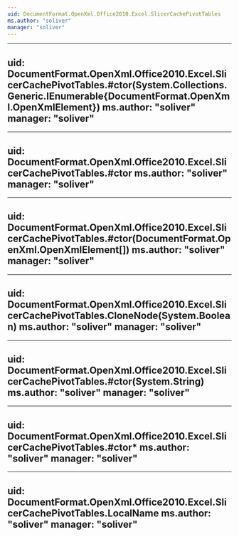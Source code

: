 ```yaml
---
uid: DocumentFormat.OpenXml.Office2010.Excel.SlicerCachePivotTables
ms.author: "soliver"
manager: "soliver"
---
```


---
uid: DocumentFormat.OpenXml.Office2010.Excel.SlicerCachePivotTables.#ctor(System.Collections.Generic.IEnumerable{DocumentFormat.OpenXml.OpenXmlElement})
ms.author: "soliver"
manager: "soliver"
---

---
uid: DocumentFormat.OpenXml.Office2010.Excel.SlicerCachePivotTables.#ctor
ms.author: "soliver"
manager: "soliver"
---

---
uid: DocumentFormat.OpenXml.Office2010.Excel.SlicerCachePivotTables.#ctor(DocumentFormat.OpenXml.OpenXmlElement[])
ms.author: "soliver"
manager: "soliver"
---

---
uid: DocumentFormat.OpenXml.Office2010.Excel.SlicerCachePivotTables.CloneNode(System.Boolean)
ms.author: "soliver"
manager: "soliver"
---

---
uid: DocumentFormat.OpenXml.Office2010.Excel.SlicerCachePivotTables.#ctor(System.String)
ms.author: "soliver"
manager: "soliver"
---

---
uid: DocumentFormat.OpenXml.Office2010.Excel.SlicerCachePivotTables.#ctor*
ms.author: "soliver"
manager: "soliver"
---

---
uid: DocumentFormat.OpenXml.Office2010.Excel.SlicerCachePivotTables.LocalName
ms.author: "soliver"
manager: "soliver"
---
